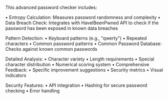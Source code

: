 This advanced password checker includes:

•	Entropy Calculation: Measures password randomness and complexity
•	Data Breach Check: Integrates with HaveIBeenPwned API to check if the password has been exposed in known data breaches

Pattern Detection:
•	Keyboard patterns (e.g., "qwerty")
•	Repeated characters
•	Common password patterns
•	Common Password Database: Checks against known common passwords

Detailed Analysis:
•	Character variety
•	Length requirements
•	Special character distribution
•	Numerical scoring system
•	Comprehensive Feedback:
•	Specific improvement suggestions
•	Security metrics
•	Visual indicators

Security Features:
•	API integration
•	Hashing for secure password checking
•	Error handling

